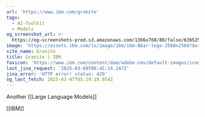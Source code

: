 ```yaml
---
url: 'https://www.ibm.com/granite'
tags:
  - AI-Toolkit
  - Models
og_screenshot_url: >-
  https://og-screenshots-prod.s3.amazonaws.com/1366x768/80/false/63b529e55f0c47ec5a43ca5667bdbc6f19dba16c394f894f59572346ea63978a.jpeg
image: 'https://assets.ibm.com/is/image/ibm/ibm-8bar-logo-2560x2560?$original$'
site_name: Granite
title: Granite | IBM
favicon: 'https://www.ibm.com/content/dam/adobe-cms/default-images/icon-512x512.png'
last_jina_request: '2025-03-09T06:45:14.247Z'
jina_error: 'HTTP error! status: 429'
og_last_fetch: 2025-03-07T05:19:18.954Z
---
```


Another [[Large Language Models]]

[[IBM]]


